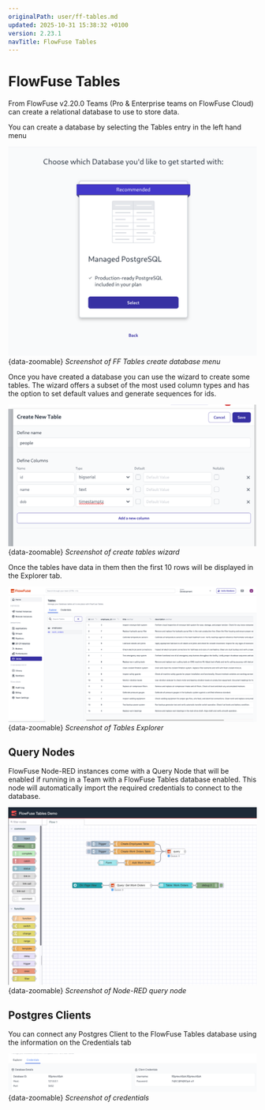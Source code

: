 ```yaml
---
originalPath: user/ff-tables.md
updated: 2025-10-31 15:38:32 +0100
version: 2.23.1
navTitle: FlowFuse Tables
---
```


# FlowFuse Tables

From FlowFuse v2.20.0 Teams (Pro & Enterprise teams on FlowFuse Cloud) can create a relational database to use to store data.

You can create a database by selecting the Tables entry in the left hand menu

![Screenshot of FF Tables create database menu](./images/tables/create-database.png){data-zoomable}
_Screenshot of FF Tables create database menu_

Once you have created a database you can use the wizard to create some tables. The wizard offers a subset of the most used column types and has the option to set default values and generate sequences for ids.

![Screenshot of create tables wizard](./images/tables/create-table-wizard.png){data-zoomable}
_Screenshot of create tables wizard_

Once the tables have data in them then the first 10 rows will be displayed in the Explorer tab.

![Screenshot of Tables Explorer](./images/tables/tables-ui-screenshot.png){data-zoomable}
_Screenshot of Tables Explorer_

## Query Nodes

FlowFuse Node-RED instances come with a Query Node that will be enabled if running in a Team with a FlowFuse Tables database enabled. This node will automatically import the required credentials to connect to the database.

![Screenshot of Node-RED query node](./images/tables/tables-query-node.png){data-zoomable}
_Screenshot of Node-RED query node_

## Postgres Clients

You can connect any Postgres Client to the FlowFuse Tables database using the information on the Credentials tab

![Screenshot of credentials](./images/tables/credentials.png){data-zoomable}
_Screenshot of credentials_